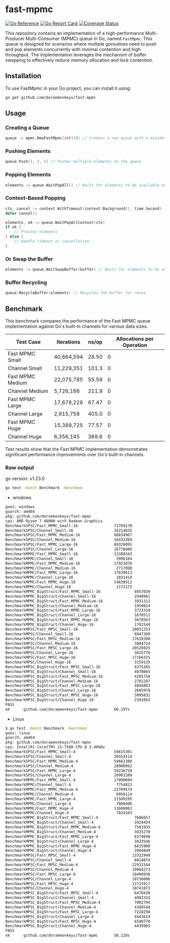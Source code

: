 # fast-mpmc
[![Go Reference](https://pkg.go.dev/badge/github.com/doraemonkeys/fast-mpmc.svg)](https://pkg.go.dev/github.com/doraemonkeys/fast-mpmc) [![Go Report Card](https://goreportcard.com/badge/github.com/doraemonkeys/fast-mpmc)](https://goreportcard.com/report/github.com/doraemonkeys/fast-mpmc) [![Coverage Status](https://coveralls.io/repos/github/doraemonkeys/fast-mpmc/badge.svg)](https://coveralls.io/github/doraemonkeys/fast-mpmc)


This repository contains an implementation of a high-performance Multi-Producer Multi-Consumer (MPMC) queue in Go, named `FastMpmc`. This queue is designed for scenarios where multiple goroutines need to push and pop elements concurrently with minimal contention and high throughput. The implementation leverages the mechanism of buffer swapping to effectively reduce memory allocation and lock contention.


## Installation
To use FastMpmc in your Go project, you can install it using:

```bash
go get github.com/doraemonkeys/fast-mpmc
```

## Usage

### Creating a Queue

```go
queue := mpmc.NewFastMpmc[int](8) // Creates a new queue with a minimum buffer capacity of 8
```

### Pushing Elements

```go
queue.Push(1, 2, 3) // Pushes multiple elements to the queue
```

### Popping Elements

```go
elements := queue.WaitPopAll() // Waits for elements to be available and pops all elements
```

### Context-Based Popping

```go
ctx, cancel := context.WithTimeout(context.Background(), time.Second)
defer cancel()

elements, ok := queue.WaitPopAllContext(ctx)
if ok {
    // Process elements
} else {
    // Handle timeout or cancellation
}
```

### Or Swap the Buffer

```go
elements := queue.WaitSwapBuffer(buffer) // Waits for elements to be available and swaps the buffer
```

### Buffer Recycling

```go
queue.RecycleBuffer(elements) // Recycles the buffer for reuse
```


## Benchmark

This benchmark compares the performance of the Fast MPMC queue implementation against Go's built-in channels for various data sizes.

| Test Case               | Iterations | ns/op  | Allocations per Operation |
|-------------------------|-----------------------|--------|---------------------------|
| Fast MPMC Small         | 40,664,594            | 28.50  | 0                         |
| Channel Small           | 11,229,351            | 101.3  | 0                         |
| Fast MPMC Medium        | 22,075,785            | 55.59  | 0                         |
| Channel Medium          | 5,726,166             | 211.9  | 0                         |
| Fast MPMC Large         | 17,678,229            | 67.47  | 0                         |
| Channel Large           | 2,915,758             | 405.0  | 0                         |
| Fast MPMC Huge          | 15,389,725            | 77.57  | 0                         |
| Channel Huge            | 6,356,145             | 369.6  | 0                         |


Test results show that the Fast MPMC implementation demonstrates significant performance improvements over Go's built-in channels. 



### Raw output

go version: v1.23.0

```bash
go test -bench Benchmark -benchmem
```

- windows

```bash
goos: windows
goarch: amd64
pkg: github.com/doraemonkeys/fast-mpmc
cpu: AMD Ryzen 7 4800H with Radeon Graphics
BenchmarkSPSC/Fast_MPMC_Small-16                72769170                17.51 ns/op            0 B/op          0 allocs/op
BenchmarkSPSC/Channel_Small-16                  16214835                73.37 ns/op            0 B/op          0 allocs/op
BenchmarkSPSC/Fast_MPMC_Medium-16               68834967                16.71 ns/op            0 B/op          0 allocs/op
BenchmarkSPSC/Channel_Medium-16                 16432368                74.25 ns/op            0 B/op          0 allocs/op
BenchmarkSPSC/Fast_MPMC_Large-16                69326091                16.11 ns/op            0 B/op          0 allocs/op
BenchmarkSPSC/Channel_Large-16                  16778406                71.25 ns/op            0 B/op          0 allocs/op
BenchmarkMPMC/Fast_MPMC_Small-16                13308343                82.31 ns/op           63 B/op          0 allocs/op
BenchmarkMPMC/Channel_Small-16                   3996104               312.7 ns/op            28 B/op          0 allocs/op
BenchmarkMPMC/Fast_MPMC_Medium-16               17923876                60.62 ns/op           33 B/op          0 allocs/op
BenchmarkMPMC/Channel_Medium-16                  2717090               461.1 ns/op            40 B/op          0 allocs/op
BenchmarkMPMC/Fast_MPMC_Large-16                17639613                72.51 ns/op           27 B/op          0 allocs/op
BenchmarkMPMC/Channel_Large-16                   1831418               652.5 ns/op            29 B/op          0 allocs/op
BenchmarkMPMC/Fast_MPMC_Huge-16                 14638912                87.83 ns/op           10 B/op          0 allocs/op
BenchmarkMPMC/Channel_Huge-16                    2172172               565.0 ns/op             6 B/op          0 allocs/op
BenchmarkMPMC_BigStruct/Fast_MPMC_Small-16               4057039               265.6 ns/op            73 B/op          2 allocs/op
BenchmarkMPMC_BigStruct/Channel_Small-16                 2940981               422.9 ns/op            61 B/op          2 allocs/op
BenchmarkMPMC_BigStruct/Fast_MPMC_Medium-16              3931312               308.7 ns/op            54 B/op          2 allocs/op
BenchmarkMPMC_BigStruct/Channel_Medium-16                1950024               614.7 ns/op            52 B/op          2 allocs/op
BenchmarkMPMC_BigStruct/Fast_MPMC_Large-16               3723310               318.1 ns/op            54 B/op          2 allocs/op
BenchmarkMPMC_BigStruct/Channel_Large-16                 1670511               744.4 ns/op            56 B/op          2 allocs/op
BenchmarkMPMC_BigStruct/Fast_MPMC_Huge-16                3670563               315.8 ns/op            33 B/op          2 allocs/op
BenchmarkMPMC_BigStruct/Channel_Huge-16                  1781544               667.4 ns/op            31 B/op          2 allocs/op
BenchmarkMPSC/Fast_MPSC_Small-16                        10851253               135.1 ns/op            62 B/op          0 allocs/op
BenchmarkMPSC/Channel_Small-16                           6047389               242.4 ns/op            19 B/op          0 allocs/op
BenchmarkMPSC/Fast_MPSC_Medium-16                       17619308               109.7 ns/op            41 B/op          0 allocs/op
BenchmarkMPSC/Channel_Medium-16                          3884724               307.9 ns/op            14 B/op          0 allocs/op
BenchmarkMPSC/Fast_MPSC_Large-16                        20526925                96.46 ns/op           28 B/op          0 allocs/op
BenchmarkMPSC/Channel_Large-16                           3625776               337.2 ns/op             7 B/op          0 allocs/op
BenchmarkMPSC/Fast_MPSC_Huge-16                         17166325                84.54 ns/op           20 B/op          0 allocs/op
BenchmarkMPSC/Channel_Huge-16                            3159135               371.0 ns/op             2 B/op          0 allocs/op
BenchmarkMPSC_BigStruct/Fast_MPSC_Small-16               6375385               178.3 ns/op           161 B/op          2 allocs/op
BenchmarkMPSC_BigStruct/Channel_Small-16                 4070065               339.7 ns/op            50 B/op          2 allocs/op
BenchmarkMPSC_BigStruct/Fast_MPSC_Medium-16              4285758               276.1 ns/op            62 B/op          2 allocs/op
BenchmarkMPSC_BigStruct/Channel_Medium-16                2782287               420.7 ns/op            34 B/op          2 allocs/op
BenchmarkMPSC_BigStruct/Fast_MPSC_Large-16               4046803               296.6 ns/op            38 B/op          2 allocs/op
BenchmarkMPSC_BigStruct/Channel_Large-16                 2605978               468.6 ns/op            29 B/op          2 allocs/op
BenchmarkMPSC_BigStruct/Fast_MPSC_Huge-16                3895831               308.7 ns/op            31 B/op          2 allocs/op
BenchmarkMPSC_BigStruct/Channel_Huge-16                  2391663               506.9 ns/op            26 B/op          2 allocs/op
PASS
ok      github.com/doraemonkeys/fast-mpmc       60.197s
```

- Linux

```bash
$ go test -bench Benchmark -benchmem 
goos: linux
goarch: amd64
pkg: github.com/doraemonkeys/fast-mpmc
cpu: Intel(R) Core(TM) i5-7500 CPU @ 3.40GHz
BenchmarkSPSC/Fast_MPMC_Small-4                 59615301                19.65 ns/op            0 B/op          0 allocs/op
BenchmarkSPSC/Channel_Small-4                   20554114                57.23 ns/op            0 B/op          0 allocs/op
BenchmarkSPSC/Fast_MPMC_Medium-4                59662388                19.63 ns/op            0 B/op          0 allocs/op
BenchmarkSPSC/Channel_Medium-4                  20900962                57.08 ns/op            0 B/op          0 allocs/op
BenchmarkSPSC/Fast_MPMC_Large-4                 59236758                19.67 ns/op            0 B/op          0 allocs/op
BenchmarkSPSC/Channel_Large-4                   20903209                57.19 ns/op            0 B/op          0 allocs/op
BenchmarkMPMC/Fast_MPMC_Small-4                 17090604                86.90 ns/op           58 B/op          0 allocs/op
BenchmarkMPMC/Channel_Small-4                    7754822               191.8 ns/op            29 B/op          0 allocs/op
BenchmarkMPMC/Fast_MPMC_Medium-4                22709574                65.07 ns/op           56 B/op          0 allocs/op
BenchmarkMPMC/Channel_Medium-4                   6956114               195.9 ns/op            31 B/op          0 allocs/op
BenchmarkMPMC/Fast_MPMC_Large-4                 21509295                55.73 ns/op           51 B/op          0 allocs/op
BenchmarkMPMC/Channel_Large-4                    7008406               195.7 ns/op            31 B/op          0 allocs/op
BenchmarkMPMC/Fast_MPMC_Huge-4                  13608062                79.07 ns/op            5 B/op          0 allocs/op
BenchmarkMPMC/Channel_Huge-4                     7824103               182.8 ns/op             6 B/op          0 allocs/op
BenchmarkMPMC_BigStruct/Fast_MPMC_Small-4                7606657               160.3 ns/op            78 B/op          2 allocs/op
BenchmarkMPMC_BigStruct/Channel_Small-4                  3924454               328.4 ns/op            53 B/op          2 allocs/op
BenchmarkMPMC_BigStruct/Fast_MPMC_Medium-4               7501035               160.4 ns/op            62 B/op          2 allocs/op
BenchmarkMPMC_BigStruct/Channel_Medium-4                 3825278               327.7 ns/op            52 B/op          2 allocs/op
BenchmarkMPMC_BigStruct/Fast_MPMC_Large-4                6374690               164.8 ns/op            71 B/op          2 allocs/op
BenchmarkMPMC_BigStruct/Channel_Large-4                  3823546               328.2 ns/op            52 B/op          2 allocs/op
BenchmarkMPMC_BigStruct/Fast_MPMC_Huge-4                 6615960               179.5 ns/op            35 B/op          2 allocs/op
BenchmarkMPMC_BigStruct/Channel_Huge-4                   3984849               310.0 ns/op            30 B/op          2 allocs/op
BenchmarkMPSC/Fast_MPSC_Small-4                         13322949               116.3 ns/op            53 B/op          0 allocs/op
BenchmarkMPSC/Channel_Small-4                            8814874               166.2 ns/op            24 B/op          0 allocs/op
BenchmarkMPSC/Fast_MPSC_Medium-4                        22931544                99.90 ns/op           37 B/op          0 allocs/op
BenchmarkMPSC/Channel_Medium-4                          10084273               141.4 ns/op            10 B/op          0 allocs/op
BenchmarkMPSC/Fast_MPSC_Large-4                         18490930                81.83 ns/op           13 B/op          0 allocs/op
BenchmarkMPSC/Channel_Large-4                           10736006               146.6 ns/op             5 B/op          0 allocs/op
BenchmarkMPSC/Fast_MPSC_Huge-4                          12715917                97.14 ns/op            2 B/op          0 allocs/op
BenchmarkMPSC/Channel_Huge-4                            10741873               131.3 ns/op             2 B/op          0 allocs/op
BenchmarkMPSC_BigStruct/Fast_MPSC_Small-4                6470430               169.2 ns/op            84 B/op          2 allocs/op
BenchmarkMPSC_BigStruct/Channel_Small-4                  4083324               326.9 ns/op            50 B/op          2 allocs/op
BenchmarkMPSC_BigStruct/Fast_MPSC_Medium-4               7002794               174.3 ns/op            67 B/op          2 allocs/op
BenchmarkMPSC_BigStruct/Channel_Medium-4                 4389544               292.0 ns/op            36 B/op          2 allocs/op
BenchmarkMPSC_BigStruct/Fast_MPSC_Large-4                7210298               163.0 ns/op            46 B/op          2 allocs/op
BenchmarkMPSC_BigStruct/Channel_Large-4                  4443619               281.0 ns/op            30 B/op          2 allocs/op
BenchmarkMPSC_BigStruct/Fast_MPSC_Huge-4                 6590770               180.4 ns/op            30 B/op          2 allocs/op
BenchmarkMPSC_BigStruct/Channel_Huge-4                   4439965               275.8 ns/op            27 B/op          2 allocs/op
PASS
ok      github.com/doraemonkeys/fast-mpmc       58.128s
```

